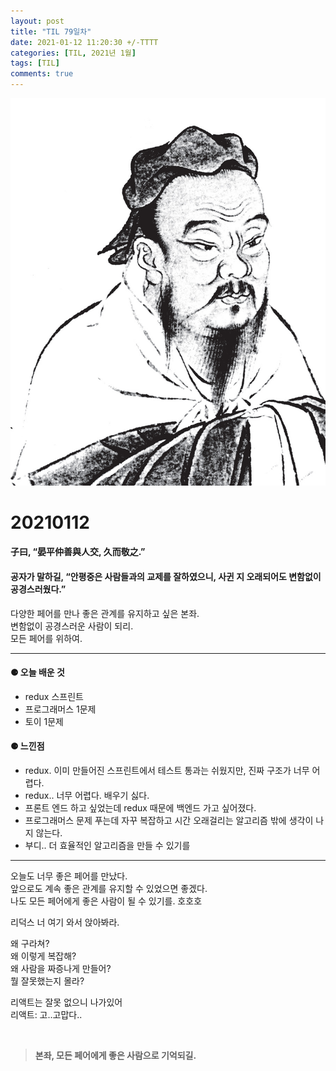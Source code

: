 ```yaml
---
layout: post
title: "TIL 79일차"
date: 2021-01-12 11:20:30 +/-TTTT
categories: [TIL, 2021년 1월]
tags: [TIL]
comments: true
---
```


![image](/assets/img/sample/avatar.jpg)

# **20210112**

#### **子曰, “晏平仲善與人交, 久而敬之.”**

#### **공자가 말하길, “안평중은 사람들과의 교제를 잘하였으니, 사귄 지 오래되어도 변함없이 공경스러웠다.”**

다양한 페어를 만나 좋은 관계를 유지하고 싶은 본좌.  
변함없이 공경스러운 사람이 되리.  
모든 페어를 위하여.

---

#### **⚈ 오늘 배운 것**

- redux 스프린트
- 프로그래머스 1문제
- 토이 1문제

#### **⚈ 느낀점**

- redux. 이미 만들어진 스프린트에서 테스트 통과는 쉬웠지만, 진짜 구조가 너무 어렵다.
- redux.. 너무 어렵다. 배우기 싫다.
- 프론트 엔드 하고 싶었는데 redux 때문에 백엔드 가고 싶어졌다.
- 프로그래머스 문제 푸는데 자꾸 복잡하고 시간 오래걸리는 알고리즘 밖에 생각이 나지 않는다.
- 부디.. 더 효율적인 알고리즘을 만들 수 있기를

---

오늘도 너무 좋은 페어를 만났다.  
앞으로도 계속 좋은 관계를 유지할 수 있었으면 좋겠다.  
나도 모든 페어에게 좋은 사람이 될 수 있기를. 호호호

리덕스 너 여기 와서 앉아봐라.

왜 구라쳐?  
왜 이렇게 복잡해?  
왜 사람을 짜증나게 만들어?  
뭘 잘못했는지 몰라?

리액트는 잘못 없으니 나가있어  
리액트: 고..고맙다..

<br>

> **본좌, 모든 페어에게 좋은 사람으로 기억되길.**
